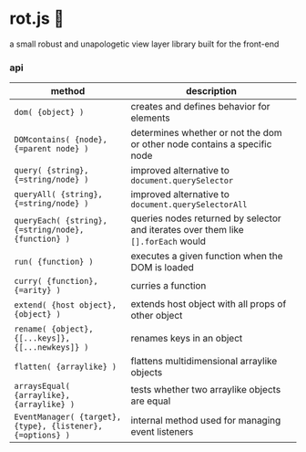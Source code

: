 # rot.js :rat:

a small robust and unapologetic view layer library built for the front-end

### api
| method | description  |
|--------|--------------|
| ``dom( {object} )`` | creates and defines behavior for elements  |
| ``DOMcontains( {node}, {=parent node} )`` | determines whether or not the dom or other node contains a specific node |
| ``query( {string}, {=string/node} )`` | improved alternative to ``document.querySelector``|
| ``queryAll( {string}, {=string/node} )`` | improved alternative to ``document.querySelectorAll``|
| ``queryEach( {string}, {=string/node}, {function} )`` | queries nodes returned by selector and iterates over them like ``[].forEach`` would|
| ``run( {function} )`` | executes a given function when the DOM is loaded |
| ``curry( {function}, {=arity} )`` | curries a function |
| ``extend( {host object}, {object} )`` | extends host object with all props of other object |
| ``rename( {object}, {[...keys]}, {[...newkeys]} )`` | renames keys in an object |
| ``flatten( {arraylike} )`` | flattens multidimensional arraylike objects |
| ``arraysEqual( {arraylike}, {arraylike} )`` | tests whether two arraylike objects are equal |
| ``EventManager( {target}, {type}, {listener}, {=options} )`` | internal method used for managing event listeners |
